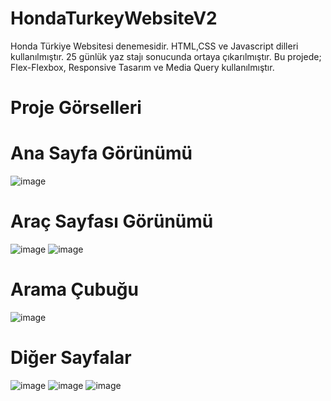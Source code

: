 # HondaTurkeyWebsiteV2
Honda Türkiye Websitesi denemesidir. HTML,CSS ve Javascript dilleri kullanılmıştır.
25 günlük yaz stajı sonucunda ortaya çıkarılmıştır.
Bu projede; Flex-Flexbox, Responsive Tasarım ve Media Query kullanılmıştır.
# Proje Görselleri
# Ana Sayfa Görünümü

![image](https://user-images.githubusercontent.com/84331784/158017806-b658d203-efcd-4204-8127-6eb20d1f6a5f.png)

# Araç Sayfası Görünümü

![image](https://user-images.githubusercontent.com/84331784/158017836-02171912-6399-402e-bdfd-490f8277aff8.png)
![image](https://user-images.githubusercontent.com/84331784/158017981-3fa63767-b3f1-41b2-abaa-b69d92d85ba1.png)
# Arama Çubuğu
![image](https://user-images.githubusercontent.com/84331784/158018010-f09899e2-6847-44ed-b817-63b4270cd129.png)
# Diğer Sayfalar
![image](https://user-images.githubusercontent.com/84331784/158018027-b9a21ea4-1c07-4d75-a6b4-4de04d01e121.png)
![image](https://user-images.githubusercontent.com/84331784/158018032-382cdcba-3568-441d-b9b0-20fd34c2d9aa.png)
![image](https://user-images.githubusercontent.com/84331784/158018043-fa603a85-1226-4e44-8eb3-c6e8a04e0b15.png)
